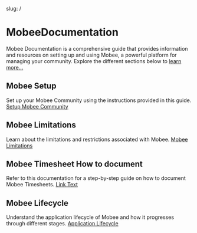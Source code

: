 slug: /
# MobeeDocumentation

Mobee Documentation is a comprehensive guide that provides information and resources on setting up and using Mobee, a powerful platform for managing your community. Explore the different sections below to [learn more...](./ApplicationLifecycle.md)


## Mobee Setup   
Set up your Mobee Community using the instructions provided in this guide. [Setup Mobee Community](https://github.com/jeandaher1/MobeeDocumentation/blob/main/SetupMobeeCommunity.md)   

## Mobee Limitations   
Learn about the limitations and restrictions associated with Mobee. [Mobee Limitations](https://github.com/jeandaher1/MobeeDocumentation/blob/main/MobeeLimitations.md)   

## Mobee Timesheet How to document    
Refer to this documentation for a step-by-step guide on how to document Mobee Timesheets. [Link Text](./Community%20Supported%20Features.md
)   

## Mobee Lifecycle   
Understand the application lifecycle of Mobee and how it progresses through different stages. [Application Lifecycle](https://github.com/jeandaher1/MobeeDocumentation/blob/main/ApplicationLifecycle.md)   

